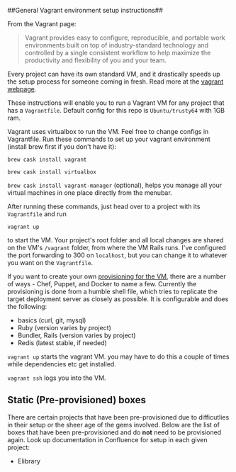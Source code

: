 ##General Vagrant environment setup instructions##

From the Vagrant page:

> Vagrant provides easy to configure, reproducible, and portable work environments built on top of industry-standard technology and controlled by a single consistent workflow to help maximize the productivity and flexibility of you and your team.

 Every project can have its own standard VM, and it drastically speeds up the setup process for someone coming in fresh. Read more at the [vagrant webpage](https://www.vagrantup.com/).

These instructions will enable you to run a Vagrant VM for any project that has a `Vagrantfile`. Default config for this repo is `Ubuntu/trusty64` with 1GB ram.

Vagrant uses virtualbox to run the VM. Feel free to change configs in Vagrantfile. Run these commands to set up your vagrant environment (install brew first if you don't have it):

`brew cask install vagrant`

`brew cask install virtualbox`

`brew cask install vagrant-manager` (optional), helps you manage all your virtual machines in one place directly from the menubar.

After running these commands, just head over to a project with its `Vagrantfile` and run

    vagrant up
to start the VM. Your project's root folder and all local changes are shared on the VM's `/vagrant` folder, from where the VM Rails runs. I've configured the port forwarding to 300 on `localhost`, but you can change it to whatever  you want on the `Vagrantfile`.

If you want to create your own [provisioning for the VM](https://docs.vagrantup.com/v2/provisioning/index.html), there are a number of ways - Chef, Puppet, and Docker to name a few. Currently the provisioning is done from a humble shell file, which tries to replicate the target deployment server as closely as possible. It is configurable and does the following:

- basics (curl, git, mysql)
- Ruby (version varies by project)
- Bundler, Rails (version varies by project)
- Redis (latest stable, if needed)

`vagrant up` starts the vagrant VM.
you may have to do this a couple of times while dependencies etc get installed.

`vagrant ssh` logs you into the VM.

## Static (Pre-provisioned) boxes ##

There are certain projects that have been pre-provisioned due to difficutlies in their setup or the sheer age of the gems involved. Below are the list of boxes that have been pre-provisioned and do **not** need to be provisioned again. Look up documentation in Confluence for setup in each given project: 
- Elibrary



